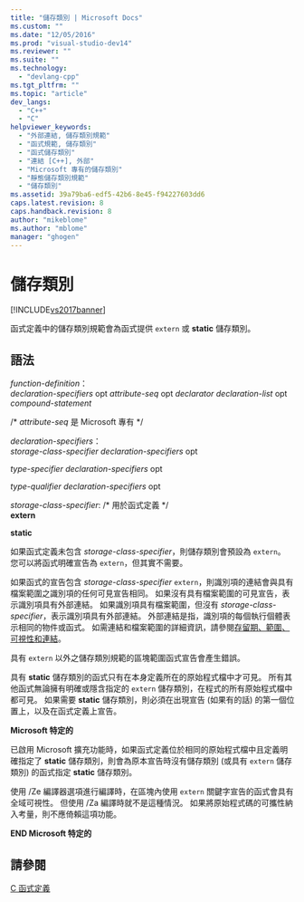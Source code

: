 ```yaml
---
title: "儲存類別 | Microsoft Docs"
ms.custom: ""
ms.date: "12/05/2016"
ms.prod: "visual-studio-dev14"
ms.reviewer: ""
ms.suite: ""
ms.technology: 
  - "devlang-cpp"
ms.tgt_pltfrm: ""
ms.topic: "article"
dev_langs: 
  - "C++"
  - "C"
helpviewer_keywords: 
  - "外部連結, 儲存類別規範"
  - "函式規範, 儲存類別"
  - "函式儲存類別"
  - "連結 [C++], 外部"
  - "Microsoft 專有的儲存類別"
  - "靜態儲存類別規範"
  - "儲存類別"
ms.assetid: 39a79ba6-edf5-42b6-8e45-f94227603dd6
caps.latest.revision: 8
caps.handback.revision: 8
author: "mikeblome"
ms.author: "mblome"
manager: "ghogen"
---
```

# 儲存類別
[!INCLUDE[vs2017banner](../assembler/inline/includes/vs2017banner.md)]

函式定義中的儲存類別規範會為函式提供 `extern` 或 **static** 儲存類別。  
  
## 語法  
 *function\-definition*：  
 *declaration\-specifiers*  opt *attribute\-seq* opt *declarator declaration\-list* opt *compound\-statement*  
  
 \/\* *attribute\-seq* 是 Microsoft 專有 \*\/  
  
 *declaration\-specifiers*：  
 *storage\-class\-specifier declaration\-specifiers*  opt  
  
 *type\-specifier declaration\-specifiers*  opt  
  
 *type\-qualifier declaration\-specifiers*  opt  
  
 *storage\-class\-specifier*: \/\* 用於函式定義 \*\/  
 **extern**  
  
 **static**  
  
 如果函式定義未包含 *storage\-class\-specifier*，則儲存類別會預設為 `extern`。  您可以將函式明確宣告為 `extern`，但其實不需要。  
  
 如果函式的宣告包含 *storage\-class\-specifier* `extern`，則識別項的連結會與具有檔案範圍之識別項的任何可見宣告相同。  如果沒有具有檔案範圍的可見宣告，表示識別項具有外部連結。  如果識別項具有檔案範圍，但沒有 *storage\-class\-specifier*，表示識別項具有外部連結。  外部連結是指，識別項的每個執行個體表示相同的物件或函式。  如需連結和檔案範圍的詳細資訊，請參閱[存留期、範圍、可視性和連結](../c-language/lifetime-scope-visibility-and-linkage.md)。  
  
 具有 `extern` 以外之儲存類別規範的區塊範圍函式宣告會產生錯誤。  
  
 具有 **static** 儲存類別的函式只有在本身定義所在的原始程式檔中才可見。  所有其他函式無論擁有明確或隱含指定的 `extern` 儲存類別，在程式的所有原始程式檔中都可見。  如果需要 **static** 儲存類別，則必須在出現宣告 \(如果有的話\) 的第一個位置上，以及在函式定義上宣告。  
  
 **Microsoft 特定的**  
  
 已啟用 Microsoft 擴充功能時，如果函式定義位於相同的原始程式檔中且定義明確指定了 **static** 儲存類別，則會為原本宣告時沒有儲存類別 \(或具有 `extern` 儲存類別\) 的函式指定 **static** 儲存類別。  
  
 使用 \/Ze 編譯器選項進行編譯時，在區塊內使用 `extern` 關鍵字宣告的函式會具有全域可視性。  但使用 \/Za 編譯時就不是這種情況。  如果將原始程式碼的可攜性納入考量，則不應倚賴這項功能。  
  
 **END Microsoft 特定的**  
  
## 請參閱  
 [C 函式定義](../c-language/c-function-definitions.md)